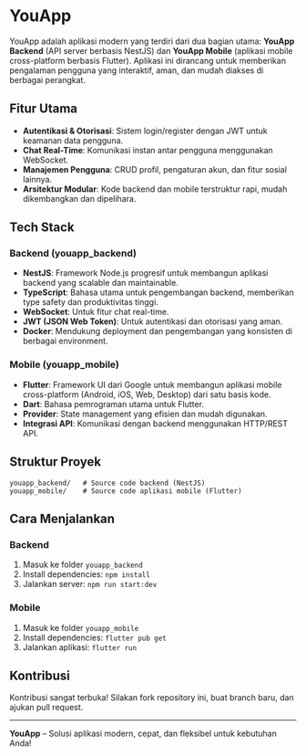 # YouApp

YouApp adalah aplikasi modern yang terdiri dari dua bagian utama: **YouApp Backend** (API server berbasis NestJS) dan **YouApp Mobile** (aplikasi mobile cross-platform berbasis Flutter). Aplikasi ini dirancang untuk memberikan pengalaman pengguna yang interaktif, aman, dan mudah diakses di berbagai perangkat.

## Fitur Utama
- **Autentikasi & Otorisasi**: Sistem login/register dengan JWT untuk keamanan data pengguna.
- **Chat Real-Time**: Komunikasi instan antar pengguna menggunakan WebSocket.
- **Manajemen Pengguna**: CRUD profil, pengaturan akun, dan fitur sosial lainnya.
- **Arsitektur Modular**: Kode backend dan mobile terstruktur rapi, mudah dikembangkan dan dipelihara.

## Tech Stack

### Backend (youapp_backend)
- **NestJS**: Framework Node.js progresif untuk membangun aplikasi backend yang scalable dan maintainable.
- **TypeScript**: Bahasa utama untuk pengembangan backend, memberikan type safety dan produktivitas tinggi.
- **WebSocket**: Untuk fitur chat real-time.
- **JWT (JSON Web Token)**: Untuk autentikasi dan otorisasi yang aman.
- **Docker**: Mendukung deployment dan pengembangan yang konsisten di berbagai environment.

### Mobile (youapp_mobile)
- **Flutter**: Framework UI dari Google untuk membangun aplikasi mobile cross-platform (Android, iOS, Web, Desktop) dari satu basis kode.
- **Dart**: Bahasa pemrograman utama untuk Flutter.
- **Provider**: State management yang efisien dan mudah digunakan.
- **Integrasi API**: Komunikasi dengan backend menggunakan HTTP/REST API.

## Struktur Proyek
```
youapp_backend/   # Source code backend (NestJS)
youapp_mobile/    # Source code aplikasi mobile (Flutter)
```

## Cara Menjalankan
### Backend
1. Masuk ke folder `youapp_backend`
2. Install dependencies: `npm install`
3. Jalankan server: `npm run start:dev`

### Mobile
1. Masuk ke folder `youapp_mobile`
2. Install dependencies: `flutter pub get`
3. Jalankan aplikasi: `flutter run`

## Kontribusi
Kontribusi sangat terbuka! Silakan fork repository ini, buat branch baru, dan ajukan pull request.

---

**YouApp** – Solusi aplikasi modern, cepat, dan fleksibel untuk kebutuhan Anda!
